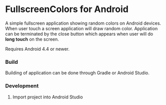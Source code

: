 # FullscreenColors for Android

A simple fullscreen application showing random colors on Android devices. When user touch a screen application will draw random color.
Application can be terminated by the close button which appears when user will do **long touch** on the screen.

Requires Android 4.4 or newer.

### Build

Building of application can be done through Gradle or Android Studio.

### Development

1. Import project into Android Studio